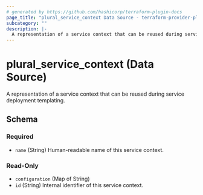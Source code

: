 ```yaml
---
# generated by https://github.com/hashicorp/terraform-plugin-docs
page_title: "plural_service_context Data Source - terraform-provider-plural"
subcategory: ""
description: |-
  A representation of a service context that can be reused during service deployment templating.
---
```


# plural_service_context (Data Source)

A representation of a service context that can be reused during service deployment templating.



<!-- schema generated by tfplugindocs -->
## Schema

### Required

- `name` (String) Human-readable name of this service context.

### Read-Only

- `configuration` (Map of String)
- `id` (String) Internal identifier of this service context.
